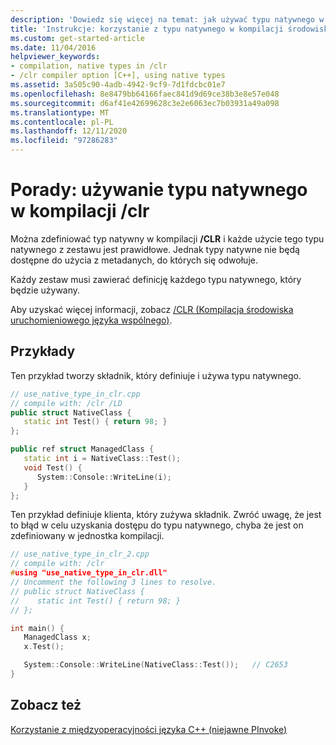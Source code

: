 ```yaml
---
description: 'Dowiedz się więcej na temat: jak używać typu natywnego w kompilacji/CLR'
title: 'Instrukcje: korzystanie z typu natywnego w kompilacji środowiska CLR'
ms.custom: get-started-article
ms.date: 11/04/2016
helpviewer_keywords:
- compilation, native types in /clr
- /clr compiler option [C++], using native types
ms.assetid: 3a505c90-4adb-4942-9cf9-7d1fdcbc01e7
ms.openlocfilehash: 8e8479bb64166faec841d9d69ce38b3e8e57e048
ms.sourcegitcommit: d6af41e42699628c3e2e6063ec7b03931a49a098
ms.translationtype: MT
ms.contentlocale: pl-PL
ms.lasthandoff: 12/11/2020
ms.locfileid: "97286283"
---
```

# <a name="how-to-use-a-native-type-in-a-clr-compilation"></a>Porady: używanie typu natywnego w kompilacji /clr

Można zdefiniować typ natywny w kompilacji **/CLR** i każde użycie tego typu natywnego z zestawu jest prawidłowe. Jednak typy natywne nie będą dostępne do użycia z metadanych, do których się odwołuje.

Każdy zestaw musi zawierać definicję każdego typu natywnego, który będzie używany.

Aby uzyskać więcej informacji, zobacz [/CLR (Kompilacja środowiska uruchomieniowego języka wspólnego)](../build/reference/clr-common-language-runtime-compilation.md).

## <a name="examples"></a>Przykłady

Ten przykład tworzy składnik, który definiuje i używa typu natywnego.

```cpp
// use_native_type_in_clr.cpp
// compile with: /clr /LD
public struct NativeClass {
   static int Test() { return 98; }
};

public ref struct ManagedClass {
   static int i = NativeClass::Test();
   void Test() {
      System::Console::WriteLine(i);
   }
};
```

Ten przykład definiuje klienta, który zużywa składnik. Zwróć uwagę, że jest to błąd w celu uzyskania dostępu do typu natywnego, chyba że jest on zdefiniowany w jednostka kompilacji.

```cpp
// use_native_type_in_clr_2.cpp
// compile with: /clr
#using "use_native_type_in_clr.dll"
// Uncomment the following 3 lines to resolve.
// public struct NativeClass {
//    static int Test() { return 98; }
// };

int main() {
   ManagedClass x;
   x.Test();

   System::Console::WriteLine(NativeClass::Test());   // C2653
}
```

## <a name="see-also"></a>Zobacz też

[Korzystanie z międzyoperacyjności języka C++ (niejawne PInvoke)](../dotnet/using-cpp-interop-implicit-pinvoke.md)
